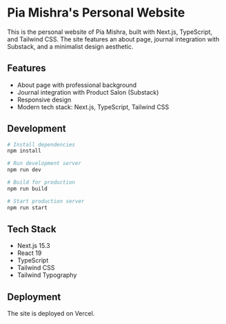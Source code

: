 # Pia Mishra's Personal Website

This is the personal website of Pia Mishra, built with Next.js, TypeScript, and Tailwind CSS. The site features an about page, journal integration with Substack, and a minimalist design aesthetic.

## Features

- About page with professional background
- Journal integration with Product Salon (Substack)
- Responsive design
- Modern tech stack: Next.js, TypeScript, Tailwind CSS

## Development

```bash
# Install dependencies
npm install

# Run development server
npm run dev

# Build for production
npm run build

# Start production server
npm run start
```

## Tech Stack

- Next.js 15.3
- React 19
- TypeScript
- Tailwind CSS
- Tailwind Typography

## Deployment

The site is deployed on Vercel. 